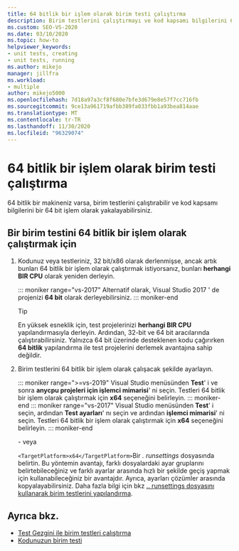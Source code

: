 ```yaml
---
title: 64 bitlik bir işlem olarak birim testi çalıştırma
description: Birim testlerini çalıştırmayı ve kod kapsamı bilgilerini 64 bitlik bir işlem olarak yakalamayı öğrenin. 64 bitlik bir bilgisayarınız olmalıdır.
ms.custom: SEO-VS-2020
ms.date: 03/10/2020
ms.topic: how-to
helpviewer_keywords:
- unit tests, creating
- unit tests, running
ms.author: mikejo
manager: jillfra
ms.workload:
- multiple
author: mikejo5000
ms.openlocfilehash: 7d18a97a3cf8f680e7bfe3d679e8e57f7cc716fb
ms.sourcegitcommit: 9ce13a961719afbb389fa033fbb1a93bea814aae
ms.translationtype: MT
ms.contentlocale: tr-TR
ms.lasthandoff: 11/30/2020
ms.locfileid: "96329074"
---
```

# <a name="run-a-unit-test-as-a-64-bit-process"></a>64 bitlik bir işlem olarak birim testi çalıştırma

64 bitlik bir makineniz varsa, birim testlerini çalıştırabilir ve kod kapsamı bilgilerini bir 64 bit işlem olarak yakalayabilirsiniz.

## <a name="to-run-a-unit-test-as-a-64-bit-process"></a>Bir birim testini 64 bitlik bir işlem olarak çalıştırmak için

1. Kodunuz veya testleriniz, 32 bit/x86 olarak derlenmişse, ancak artık bunları 64 bitlik bir işlem olarak çalıştırmak istiyorsanız, bunları **herhangi BIR CPU** olarak yeniden derleyin.

   ::: moniker range="vs-2017"
   Alternatif olarak, Visual Studio 2017 ' de projenizi **64 bit** olarak derleyebilirsiniz.
   ::: moniker-end

    > [!TIP]
    > En yüksek esneklik için, test projelerinizi **herhangi BIR CPU** yapılandırmasıyla derleyin. Ardından, 32-bit ve 64 bit aracılarında çalıştırabilirsiniz. Yalnızca 64 bit üzerinde desteklenen kodu çağırırken **64 bitlik** yapılandırma ile test projelerini derlemek avantajına sahip değildir.

2. Birim testlerini 64 bitlik bir işlem olarak çalışacak şekilde ayarlayın.

   ::: moniker range=">=vs-2019"
   Visual Studio menüsünden **Test**' i ve sonra **anycpu projeleri için işlemci mimarisi**' ni seçin. Testleri 64 bitlik bir işlem olarak çalıştırmak için **x64** seçeneğini belirleyin.
   ::: moniker-end
   ::: moniker range="vs-2017"
   Visual Studio menüsünden **Test**' i seçin, ardından **Test ayarları**' nı seçin ve ardından **işlemci mimarisi**' ni seçin. Testleri 64 bitlik bir işlem olarak çalıştırmak için **x64** seçeneğini belirleyin.
   ::: moniker-end

   \- veya

   `<TargetPlatform>x64</TargetPlatform>`Bir *. runsettings* dosyasında belirtin. Bu yöntemin avantajı, farklı dosyalardaki ayar gruplarını belirtebileceğiniz ve farklı ayarlar arasında hızlı bir şekilde geçiş yapmak için kullanabileceğiniz bir avantajdır. Ayrıca, ayarları çözümler arasında kopyalayabilirsiniz. Daha fazla bilgi için bkz [.. runsettings dosyasını kullanarak birim testlerini yapılandırma](../test/configure-unit-tests-by-using-a-dot-runsettings-file.md).

## <a name="see-also"></a>Ayrıca bkz.

- [Test Gezgini ile birim testleri çalıştırma](../test/run-unit-tests-with-test-explorer.md)
- [Kodunuzun birim testi](../test/unit-test-your-code.md)
